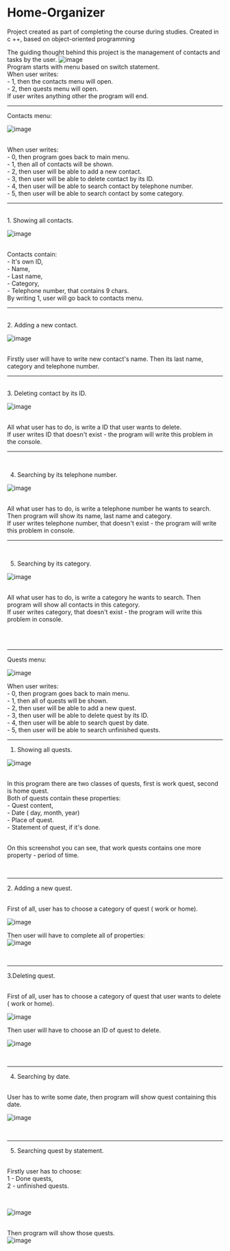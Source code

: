 # Home-Organizer
Project created as part of completing the course during studies.  Created in c ++, based on object-oriented programming

The guiding thought behind this project is the management of contacts and tasks by the user. 
![image](https://user-images.githubusercontent.com/72355148/123928709-710a0e80-d98e-11eb-9775-a3abc1e40b48.png)
<br>Program starts with menu based on switch statement. 
<br>When user writes:
  <br>   - 1,  then the contacts menu will open.
  <br>   - 2, then quests menu will open. 
<br> If user writes anything other the program will end. 


<hr>
Contacts menu:

![image](https://user-images.githubusercontent.com/72355148/123929652-51bfb100-d98f-11eb-9e98-f98440bc05d7.png)

<br> 
When user writes: 
<br>  - 0, then program goes back to main menu.
<br>  - 1, then all of contacts will be shown.
<br>  - 2, then user will be able to add a new contact.
<br>  - 3, then user will be able to delete contact by its ID. 
<br>  - 4, then user will be able to search contact by telephone number.
<br>  - 5, then user will be able to search contact by some category.

<hr>

<br> 
1. Showing all contacts. 


![image](https://user-images.githubusercontent.com/72355148/123930421-03f77880-d990-11eb-9bad-6565580bd88c.png)

<br> Contacts contain: 
<br> - It's own ID,
<br> - Name,
<br> - Last name, 
<br> - Category,
<br> - Telephone number, that contains 9 chars.
<br> By writing 1, user will go back to contacts menu.

<hr>
<br>
2. Adding a new contact.

![image](https://user-images.githubusercontent.com/72355148/123931039-8e3fdc80-d990-11eb-9b15-51e44ed2c181.png)


<br>
Firstly user will have to write new contact's name.
Then its last name, category and telephone number.


<hr>
<br>
3. Deleting contact by its ID.


![image](https://user-images.githubusercontent.com/72355148/123931207-b0d1f580-d990-11eb-8580-73d8aff13556.png)

<br> All what user has to do, is write a ID that user wants to delete.
<br>If user writes ID that doesn't exist - the program will write this problem in the console.


<hr>
<br>

4. Searching by its telephone number.


![image](https://user-images.githubusercontent.com/72355148/123931836-2ccc3d80-d991-11eb-9aba-589dabc6953b.png)


<br> All what user has to do, is write a telephone number he wants to search. Then program will show its name, last name and category.
<br> If user writes telephone number, that doesn't exist - the program will write this problem in console. 
<br>

<hr>
<br>

5. Searching by its category.

![image](https://user-images.githubusercontent.com/72355148/123932076-60a76300-d991-11eb-979d-3ee061c4a826.png)

<br> 
All what user has to do, is write a category he wants to search. Then program will show all contacts in this category.
<br> If user writes category, that doesn't exist - the program will write this problem in console. 
<br>




<br><br>
<hr>
Quests menu:


![image](https://user-images.githubusercontent.com/72355148/123932963-3b672480-d992-11eb-885a-b4cb9663fbf0.png)



When user writes: 
<br>  - 0, then program goes back to main menu.
<br>  - 1, then all of quests will be shown.
<br>  - 2, then user will be able to add a new quest.
<br>  - 3, then user will be able to delete quest by its ID. 
<br>  - 4, then user will be able to search quest  by date.
<br>  - 5, then user will be able to search unfinished quests.

<hr>


1. Showing all quests.


![image](https://user-images.githubusercontent.com/72355148/123933589-cfd18700-d992-11eb-9888-c86d8a1a8c2f.png)


<br> In this program there are two classes of quests, first is work quest, second is home quest. 
<br> Both of quests contain these properties:
<br> - Quest content, 
<br> - Date ( day, month, year)
<br> - Place of quest.
<br> - Statement of quest, if it's done.

<br> On this screenshot you can see, that work quests contains one more property - period of time.



<br>
<hr>
2. Adding a new quest. 

<br> First of all, user has to choose a category of quest ( work or home).

![image](https://user-images.githubusercontent.com/72355148/123934280-6c942480-d993-11eb-8b84-474e674bdb23.png)



Then user will have to complete all of properties:
<br>
![image](https://user-images.githubusercontent.com/72355148/123934399-8897c600-d993-11eb-9a75-dabc3a69264e.png)



<br>
<hr>

3.Deleting quest.

<br>  First of all, user has to choose a category of quest that user wants to delete ( work or home).


![image](https://user-images.githubusercontent.com/72355148/123934558-b250ed00-d993-11eb-988b-00442938bcda.png)


Then user will have to choose an ID of quest to delete.
<br>

![image](https://user-images.githubusercontent.com/72355148/123934645-c85ead80-d993-11eb-9069-fc9e47dc542f.png)




<br>
<hr>

4. Searching by date.

<br> User has to write some date, then program will show quest containing this date.

![image](https://user-images.githubusercontent.com/72355148/123934965-15db1a80-d994-11eb-8055-d9579bbb629d.png)

<br>
<hr>

5. Searching quest by statement.

<br> Firstly user has to choose: 
 <br> 1 - Done quests,
<br> 2 - unfinished quests.

<br>

![image](https://user-images.githubusercontent.com/72355148/123935170-44f18c00-d994-11eb-8679-031ec6c2901e.png)



<br> Then program will show those quests. <br>
![image](https://user-images.githubusercontent.com/72355148/123935231-5044b780-d994-11eb-93a0-d600a5201c58.png)






